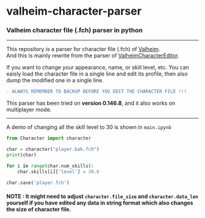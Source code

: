 # valheim-character-parser
### Valheim character file (.fch) parser in python
***
This repository is a parser for character file (.fch) of [Valheim](https://www.valheimgame.com/).  
And this is mainly rewrite from the parser of [ValheimCharacterEditor](https://github.com/byt3m/Valheim-Character-Editor/blob/main/ValheimCharacterEditor/Parser.cs).

If you want to change your appearance, name, or skill level, etc.
You can eaisly load the character file in a single line and edit its profile, then also dump the modified one in a single line.  
```diff
- ALWAYS REMEMBER TO BACKUP BEFORE YOU EDIT THE CHARACTER FILE !!!
```
This parser has been tried on **version 0.146.8**, and it also works on multiplayer mode.
***
A demo of changing all the skill level to 30 is shown in `main.ipynb`  
```python
from Character import character

char = character("player.bak.fch")
print(char)

for i in range(char.num_skills):
    char.skills[i]['level'] = 30.0

char.save('player.fch')
```
#### NOTE : It might need to adjust `character.file_size` and `character.data_len` yourself if you have edited any data in string format which also changes the size of character file.
